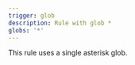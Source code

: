 ```yaml
---
trigger: glob
description: Rule with glob *
globs: '*'
---
```

This rule uses a single asterisk glob.

